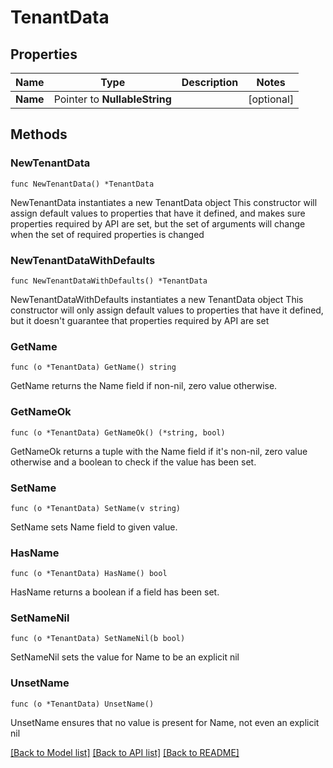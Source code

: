# TenantData

## Properties

Name | Type | Description | Notes
------------ | ------------- | ------------- | -------------
**Name** | Pointer to **NullableString** |  | [optional] 

## Methods

### NewTenantData

`func NewTenantData() *TenantData`

NewTenantData instantiates a new TenantData object
This constructor will assign default values to properties that have it defined,
and makes sure properties required by API are set, but the set of arguments
will change when the set of required properties is changed

### NewTenantDataWithDefaults

`func NewTenantDataWithDefaults() *TenantData`

NewTenantDataWithDefaults instantiates a new TenantData object
This constructor will only assign default values to properties that have it defined,
but it doesn't guarantee that properties required by API are set

### GetName

`func (o *TenantData) GetName() string`

GetName returns the Name field if non-nil, zero value otherwise.

### GetNameOk

`func (o *TenantData) GetNameOk() (*string, bool)`

GetNameOk returns a tuple with the Name field if it's non-nil, zero value otherwise
and a boolean to check if the value has been set.

### SetName

`func (o *TenantData) SetName(v string)`

SetName sets Name field to given value.

### HasName

`func (o *TenantData) HasName() bool`

HasName returns a boolean if a field has been set.

### SetNameNil

`func (o *TenantData) SetNameNil(b bool)`

 SetNameNil sets the value for Name to be an explicit nil

### UnsetName
`func (o *TenantData) UnsetName()`

UnsetName ensures that no value is present for Name, not even an explicit nil

[[Back to Model list]](../README.md#documentation-for-models) [[Back to API list]](../README.md#documentation-for-api-endpoints) [[Back to README]](../README.md)


